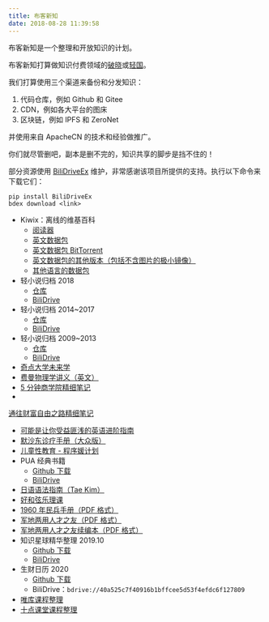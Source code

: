 ```yaml
---
title: 布客新知
date: 2018-08-28 11:39:58
---
```


<!--ixinzhi-->

布客新知是一个整理和开放知识的计划。

布客新知打算做知识付费领域的[破晓](https://tieba.baidu.com/f?kw=%E7%A0%B4%E6%99%93%E6%9B%B4%E6%96%B0%E7%BB%84)或[轻国](https://www.lightnovel.cn/forum.php)。

我们打算使用三个渠道来备份和分发知识：

1.  代码仓库，例如 Github 和 Gitee
1.  CDN，例如各大平台的图床
1.  区块链，例如 IPFS 和 ZeroNet

并使用来自 ApacheCN 的技术和经验做推广。

你们就尽管删吧，副本是删不完的，知识共享的脚步是挡不住的！

部分资源使用 [BiliDriveEx](https://github.com/apachecn/BiliDriveEx) 维护，非常感谢该项目所提供的支持。执行以下命令来下载它们：

```
pip install BiliDriveEx
bdex download <link>
```

+   Kiwix：离线的维基百科
    +   [阅读器](https://download.kiwix.org/release/kiwix-desktop/kiwix-desktop_windows_x64.zip)
    +   [英文数据包](http://download.kiwix.org/zim/wikipedia_zh_all.zim)
    +   [英文数据包 BitTorrent](http://download.kiwix.org/zim/wikipedia_zh_all.zim.torrent)
    +   [英文数据包的其他版本（包括不含图片的极小镜像）](https://wiki.kiwix.org/wiki/Content/zh-cn)
    +   [其他语言的数据包](https://wiki.kiwix.org/wiki/Content_in_all_languages/zh-cn)
+   轻小说归档 2018
    +   [仓库](http://flygon.net/lightnovel-2018/)
    +   [BiliDrive](http://flygon.net/lightnovel-2018-bilidrive/)
+   轻小说归档 2014~2017
    +   [仓库](http://flygon.net/lightnovel-2014-2017/)
    +   [BiliDrive](http://flygon.net/lightnovel-2014-2017-bilidrive/)
+   轻小说归档 2009~2013
    +   [仓库](http://flygon.net/lightnovel-2009-2013/)
    +   [BiliDrive](http://flygon.net/lightnovel-2009-2013-bilidrive/)
+   [奇点大学未来学](https://www.youtube.com/playlist?list=PLACCF3215D88BB174)
+   [费曼物理学讲义（英文）](http://www.feynmanlectures.caltech.edu/)
+   [5 分钟商学院精细笔记](https://github.com/ixinzhi/business-5min-notes)
+   
[通往财富自由之路精细笔记](https://github.com/ixinzhi/the-way-to-wealth-freedom-notes)
+   [可能是让你受益匪浅的英语进阶指南](https://legacy.gitbook.com/book/byoungd/english-level-up-tips-for-chinese/details)
+   [默沙东诊疗手册（大众版）](https://www.msdmanuals.cn/%E9%A6%96%E9%A1%B5)
+   [儿童性教育 - 程序媛计划](https://www.cxy61.com/girl/child_sexual_education/index.html)
+   PUA 经典书籍
    +   [Github 下载](https://github.com/it-ebooks/pua-books)
    +   [BiliDrive](http://flygon.net/pua-books/)
+   [日语语法指南（Tae Kim）](http://res.wokanxing.info/jpgramma/)
+   [好和弦乐理课](https://space.bilibili.com/320772967/#/channel/detail?cid=48421)
+   [1960 年民兵手册（PDF 格式）](https://github.com/wizardforcel/data-science-notebook/files/2327105/1960.zip)
+   [军地两用人才之友（PDF 格式）](https://gitee.com/it-ebooks/ebooks/attach_files/download?i=163363&u=http%3A%2F%2Ffiles.git.oschina.net%2Fgroup1%2FM00%2F04%2FBE%2FPaAvDFuFEIKAadlyAfjbfuAVMTw367.zip%3Ftoken%3D6a4ed507b17ef531c452d27297c0dd2f%26ts%3D1535447170%26attname%3D%25E5%2586%259B%25E5%259C%25B0%25E4%25B8%25A4%25E7%2594%25A8%25E4%25BA%25BA%25E6%2589%258D%25E4%25B9%258B%25E5%258F%258B.zip)
+   [军地两用人才之友续编本（PDF 格式）](https://gitee.com/it-ebooks/ebooks/attach_files/download?i=163357&u=http%3A%2F%2Ffiles.git.oschina.net%2Fgroup1%2FM00%2F04%2FBE%2FPaAvDFuFCc2AXe7LAYd6gZEXrY8072.zip%3Ftoken%3D93fafd9fca995d95d90123c486f97e6b%26ts%3D1535445453%26attname%3D%25E5%2586%259B%25E5%259C%25B0%25E4%25B8%25A4%25E7%2594%25A8%25E4%25BA%25BA%25E6%2589%258D%25E4%25B9%258B%25E5%258F%258B%25E7%25BB%25AD%25E7%25BC%2596%25E6%259C%25AC.zip)
+   知识星球精华整理 2019.10
    +   [Github 下载](http://flygon.net/zsxq/)
    +   [BiliDrive](http://flygon.net/zsxq-bilidrive/)
+   生财日历 2020
    +   [Github 下载](https://github.com/wizardforcel/blog/files/3973187/2020.pdf)
    +   BiliDrive：`bdrive://40a525c7f40916b1bffcee5d53f4efdc6f127809`
+   [唯库课程整理](http://flygon.net/%E5%94%AF%E5%BA%93/)
+   [十点课堂课程整理](http://flygon.net/%E5%8D%81%E7%82%B9%E8%AF%BE%E5%A0%82/)

<!--endixinzhi-->